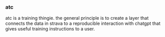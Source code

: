 ### atc

atc is a training thingie. the general principle is to create a layer that connects
the data in strava to a reproducible interaction with chatgpt that gives useful training
instructions to a user.
